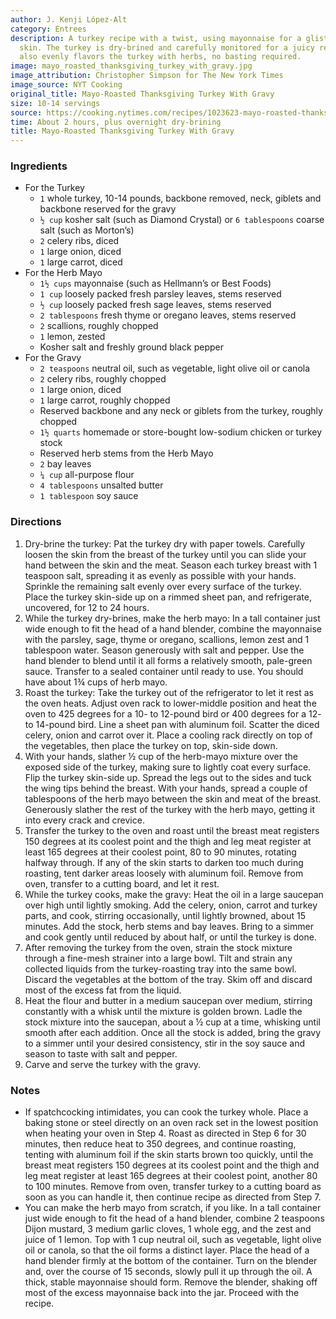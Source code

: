 ```yaml
---
author: J. Kenji López-Alt
category: Entrees
description: A turkey recipe with a twist, using mayonnaise for a glistening, golden-brown
  skin. The turkey is dry-brined and carefully monitored for a juicy result. The mayo
  also evenly flavors the turkey with herbs, no basting required.
image: mayo_roasted_thanksgiving_turkey_with_gravy.jpg
image_attribution: Christopher Simpson for The New York Times
image_source: NYT Cooking
original_title: Mayo-Roasted Thanksgiving Turkey With Gravy
size: 10-14 servings
source: https://cooking.nytimes.com/recipes/1023623-mayo-roasted-thanksgiving-turkey-with-gravy
time: About 2 hours, plus overnight dry-brining
title: Mayo-Roasted Thanksgiving Turkey With Gravy
---
```


### Ingredients

* For the Turkey
    * `1` whole turkey, 10-14 pounds, backbone removed, neck, giblets and backbone reserved for the gravy
    * `½ cup` kosher salt (such as Diamond Crystal) or `6 tablespoons` coarse salt (such as Morton’s)
    * `2` celery ribs, diced
    * `1` large onion, diced
    * `1` large carrot, diced
* For the Herb Mayo
    * `1½ cups` mayonnaise (such as Hellmann’s or Best Foods)
    * `1 cup` loosely packed fresh parsley leaves, stems reserved
    * `½ cup` loosely packed fresh sage leaves, stems reserved
    * `2 tablespoons` fresh thyme or oregano leaves, stems reserved
    * `2` scallions, roughly chopped
    * `1` lemon, zested
    * Kosher salt and freshly ground black pepper
* For the Gravy
    * `2 teaspoons` neutral oil, such as vegetable, light olive oil or canola
    * `2` celery ribs, roughly chopped
    * `1` large onion, diced
    * `1` large carrot, roughly chopped
    * Reserved backbone and any neck or giblets from the turkey, roughly chopped
    * `1½ quarts` homemade or store-bought low-sodium chicken or turkey stock
    * Reserved herb stems from the Herb Mayo
    * `2` bay leaves
    * `¼ cup` all-purpose flour
    * `4 tablespoons` unsalted butter
    * `1 tablespoon` soy sauce

### Directions

1. Dry-brine the turkey: Pat the turkey dry with paper towels. Carefully loosen the skin from the breast of the turkey until you can slide your hand between the skin and the meat. Season each turkey breast with 1 teaspoon salt, spreading it as evenly as possible with your hands. Sprinkle the remaining salt evenly over every surface of the turkey. Place the turkey skin-side up on a rimmed sheet pan, and refrigerate, uncovered, for 12 to 24 hours.
2. While the turkey dry-brines, make the herb mayo: In a tall container just wide enough to fit the head of a hand blender, combine the mayonnaise with the parsley, sage, thyme or oregano, scallions, lemon zest and 1 tablespoon water. Season generously with salt and pepper. Use the hand blender to blend until it all forms a relatively smooth, pale-green sauce. Transfer to a sealed container until ready to use. You should have about 1¾ cups of herb mayo.
3. Roast the turkey: Take the turkey out of the refrigerator to let it rest as the oven heats. Adjust oven rack to lower-middle position and heat the oven to 425 degrees for a 10- to 12-pound bird or 400 degrees for a 12- to 14-pound bird. Line a sheet pan with aluminum foil. Scatter the diced celery, onion and carrot over it. Place a cooling rack directly on top of the vegetables, then place the turkey on top, skin-side down.
4. With your hands, slather ½ cup of the herb-mayo mixture over the exposed side of the turkey, making sure to lightly coat every surface. Flip the turkey skin-side up. Spread the legs out to the sides and tuck the wing tips behind the breast. With your hands, spread a couple of tablespoons of the herb mayo between the skin and meat of the breast. Generously slather the rest of the turkey with the herb mayo, getting it into every crack and crevice.
5. Transfer the turkey to the oven and roast until the breast meat registers 150 degrees at its coolest point and the thigh and leg meat register at least 165 degrees at their coolest point, 80 to 90 minutes, rotating halfway through. If any of the skin starts to darken too much during roasting, tent darker areas loosely with aluminum foil. Remove from oven, transfer to a cutting board, and let it rest.
6. While the turkey cooks, make the gravy: Heat the oil in a large saucepan over high until lightly smoking. Add the celery, onion, carrot and turkey parts, and cook, stirring occasionally, until lightly browned, about 15 minutes. Add the stock, herb stems and bay leaves. Bring to a simmer and cook gently until reduced by about half, or until the turkey is done.
7. After removing the turkey from the oven, strain the stock mixture through a fine-mesh strainer into a large bowl. Tilt and strain any collected liquids from the turkey-roasting tray into the same bowl. Discard the vegetables at the bottom of the tray. Skim off and discard most of the excess fat from the liquid.
8. Heat the flour and butter in a medium saucepan over medium, stirring constantly with a whisk until the mixture is golden brown. Ladle the stock mixture into the saucepan, about a ½ cup at a time, whisking until smooth after each addition. Once all the stock is added, bring the gravy to a simmer until your desired consistency, stir in the soy sauce and season to taste with salt and pepper.
9. Carve and serve the turkey with the gravy.

### Notes

* If spatchcocking intimidates, you can cook the turkey whole. Place a baking stone or steel directly on an oven rack set in the lowest position when heating your oven in Step 4. Roast as directed in Step 6 for 30 minutes, then reduce heat to 350 degrees, and continue roasting, tenting with aluminum foil if the skin starts brown too quickly, until the breast meat registers 150 degrees at its coolest point and the thigh and leg meat register at least 165 degrees at their coolest point, another 80 to 100 minutes. Remove from oven, transfer turkey to a cutting board as soon as you can handle it, then continue recipe as directed from Step 7.
* You can make the herb mayo from scratch, if you like. In a tall container just wide enough to fit the head of a hand blender, combine 2 teaspoons Dijon mustard, 3 medium garlic cloves, 1 whole egg, and the zest and juice of 1 lemon. Top with 1 cup neutral oil, such as vegetable, light olive oil or canola, so that the oil forms a distinct layer. Place the head of a hand blender firmly at the bottom of the container. Turn on the blender and, over the course of 15 seconds, slowly pull it up through the oil. A thick, stable mayonnaise should form. Remove the blender, shaking off most of the excess mayonnaise back into the jar. Proceed with the recipe.